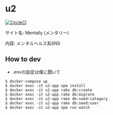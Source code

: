 # u2

[![CircleCI](https://circleci.com/gh/shunta27/u2.svg?style=svg)](https://circleci.com/gh/shunta27/u2)

サイト名: Mentally (メンタリー)

内容: メンタルヘルス系SNS

## How to dev

- .envの設定は僕に聞いて

```shell
$ docker-compose up
$ docker exec -it u2-app npm install
$ docker exec -it u2-app rake db:create
$ docker exec -it u2-app rake db:migrate
$ docker exec -it u2-app rake db:seed:category
$ docker exec -it u2-app rake db:seed:user
$ docker exec -it u2-app npm run watch
```